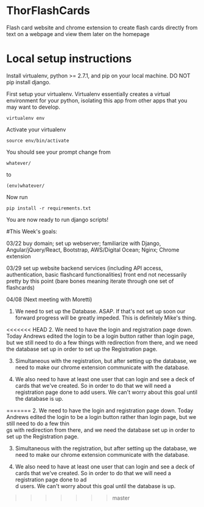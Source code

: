 # ThorFlashCards 
Flash card website and chrome extension to create flash cards directly from text on a webpage and view them later on the homepage

# Local setup instructions
Install virtualenv, python >= 2.7.1, and pip on your local machine. DO NOT pip install django. 

First setup your virtualenv. Virtualenv essentially creates a virtual environment for your python, isolating
this app from other apps that you may want to develop.
```
virtualenv env
```

Activate your virtualenv

```
source env/bin/activate
```

You should see your prompt change from

```
whatever/
```
to

```
(env)whatever/
``` 

Now run 

```
pip install -r requirements.txt
```

You are now ready to run django scripts!


#This Week's goals:

03/22 
buy domain; set up webserver; familiarize with Django, Angular/jQuery/React, Bootstrap, AWS/Digital Ocean; Nginx; Chrome extension

03/29
set up website backend services (including API access, authentication, basic flashcard functionalities)
front end not necessarily pretty by this point (bare bones meaning iterate through one set of flashcards)

04/08 (Next meeting with Moretti)

1. We need to set up the Database. ASAP. If that's not set up soon our forward progress will be greatly impeded. This is definitely Mike's thing.

<<<<<<< HEAD
2. We need to have the login and registration page down. Today Andrews edited the login to be a login button rather than login page, but we still need to do a few things with redirection from there, and we need the database set up in order to set up the Registration page. 

3. Simultaneous with the registration, but after setting up the database, we need to make our chrome extension communicate with the database.

4. We also need to have at least one user that can login and see a deck of cards that we've created. So in order to do that we will need a registration page done to add users. We can't worry about this goal until the database is up.

=======
2. We need to have the login and registration page down. Today Andrews edited the login to be a login button rather than login page, but we still need to do a few thin\
gs with redirection from there, and we need the database set up in order to set up the Registration page.

3. Simultaneous with the registration, but after setting up the database, we need to make our chrome extension communicate with the database.

4. We also need to have at least one user that can login and see a deck of cards that we've created. So in order to do that we will need a registration page done to ad\
d users. We can't worry about this goal until the database is up.
>>>>>>> master
